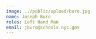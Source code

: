 ```yaml
---
image: ../public/upload/buro.jpg
name: Joseph Buro
roles: Left Hand Man
email: jburo@schools.nyc.gov
---
```

